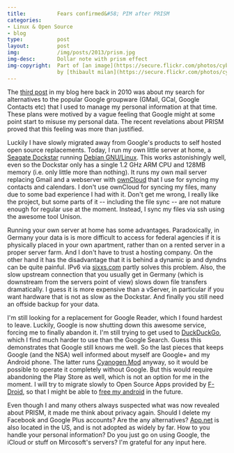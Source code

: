 ```yaml
--- 
title:          Fears confirmed&#58; PIM after PRISM 
categories:     
- Linux & Open Source
- blog
type:           post
layout:         post
img:            /img/posts/2013/prism.jpg
img-desc:       Dollar note with prism effect 
img-copyright:  Part of [an image](https://secure.flickr.com/photos/cyberaxe/8999692832) under CC-BY-2.0 Licence
                by [thibault milan](https://secure.flickr.com/photos/cyberaxe/).
---
```


The [third post](http://paulstaab.de/2010/02/alternativen-zu-google) 
in my blog here back in 2010 was about my search for alternatives to the popular
Google groupware (GMail, GCal, Google Contacts etc) that I used to manage my
personal information at that time. These plans were
motived by a vague feeling that Google might at some point start to misuse my
personal data. The recent revelations about PRISM proved that this feeling was more
than justified.

Luckily I have slowly migrated away from Google's products to self hosted open source
replacements. Today, I run my own little server at home, a
[Seagate Dockstar](http://archlinuxarm.org/platforms/armv5/seagate-dockstar) 
running [Debian GNU/Linux](http://www.debian.org). 
This works astonishingly well, even
so the Dockstar only has a single 1.2
GHz ARM CPU and 128MB memory (i.e. only little more than nothing). It runs my own
mail server replacing Gmail and a webserver with [ownCloud](http://owncloud.org) 
that I use for syncing
my contacts and calendars. I don't use ownCloud for syncing my files, many due
to some bad experience I had with it. Don't get me wrong, I really like the project, but
some parts of it -- including the file sync -- are not mature
enough for regular use at the moment. Instead, I sync my files via ssh using the awesome tool
Unison.  

Running your own server at home has some advantages. Paradoxically, in Germany your data is
is more difficult to access for federal agencies if it is physically placed in
your own apartment, rather than on a rented server in a proper server farm. And I
don't have to trust a hosting company. On the other hand it has the disadvantage that it is behind
a dynamic ip and dyndns can be quite painful. IPv6 via 
[sixxs.com](https://www.sixxs.net) partly solves
this problem. Also, the slow upstream connection
that you usually get in Germany (which is downstream from the servers point of view)
slows down file transfers dramatically. I guess it is more expensive than a
vServer, in particular if you want hardware that is not as slow as the Dockstar.
And finally you still need an offside backup for your data.

I'm still looking for a replacement for Google Reader, which I found hardest to
leave. Luckily, Google is now shutting down this awesome service, forcing me to
finally abandon it. I'm still trying to get used to
[DuckDuckGo](https://duckduckgo.com), which I find
much harder to use than the Google Search. Guess this demonstrates that Google
still knows me well. So the last pieces that keeps Google (and the NSA) well
informed about myself are Google+ and my Android phone. The latter runs
[Cyanogen Mod](http://www.cyanogenmod.com) anyway, so it
would be possible to operate it completely without Google. But this would require abandoning
the Play Store as well, which is not an option for me in the moment. I will
try to migrate slowly to Open Source Apps provided by
[F-Droid](http://f-droid.org), so that I might
be able to [free my android](https://fsfe.org/campaigns/android) in the future.

Even though I and many others always suspected what was now revealed about
PRISM, it made me think about privacy again. Should I delete my Facebook and
Google Plus accounts? Are the any alternatives? [App.net](https://app.net) is also
located in the US, and is not adopted as widely by far. How to you handle your
personal information? Do you just go on using Google, the iCloud or stuff on
Mircosoft's servers? I'm grateful for any input here.
